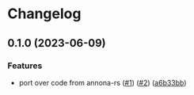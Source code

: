 # Changelog

## 0.1.0 (2023-06-09)


### Features

* port over code from annona-rs ([#1](https://www.github.com/bihealth/rocksdb-utils-lookup/issues/1)) ([#2](https://www.github.com/bihealth/rocksdb-utils-lookup/issues/2)) ([a6b33bb](https://www.github.com/bihealth/rocksdb-utils-lookup/commit/a6b33bb663bc1cce51cc27f83ca667473e51093e))

